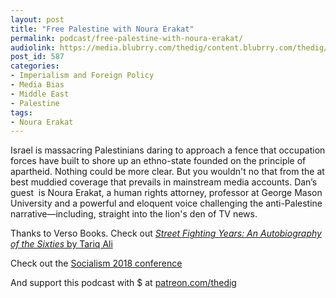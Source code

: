 ```yaml
---
layout: post
title: "Free Palestine with Noura Erakat"
permalink: podcast/free-palestine-with-noura-erakat/
audiolink: https://media.blubrry.com/thedig/content.blubrry.com/thedig/The_Dig_-_EP_113_-_Erakat.mp3
post_id: 587
categories: 
- Imperialism and Foreign Policy
- Media Bias
- Middle East
- Palestine
tags: 
- Noura Erakat
---
```


Israel is massacring Palestinians daring to approach a fence that occupation forces have built to shore up an ethno-state founded on the principle of apartheid. Nothing could be more clear. But you wouldn't no that from the at best muddied coverage that prevails in mainstream media accounts. Dan’s guest  is Noura Erakat, a human rights attorney, professor at George Mason University and a powerful and eloquent voice challenging the anti-Palestine narrative—including, straight into the lion's den of TV news.

Thanks to Verso Books. Check out [*Street Fighting Years: An Autobiography of the Sixties* by Tariq Ali](https://www.versobooks.com/books/2666-street-fighting-years)

Check out the [Socialism 2018 conference](https://www.socialismconference.org)

And support this podcast with $ at [patreon.com/thedig](http://www.patreon.com/TheDig) 
